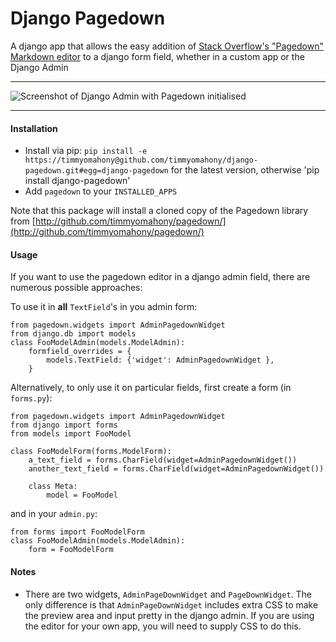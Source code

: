 Django Pagedown
===============

A django app that allows the easy addition of [Stack Overflow&#39;s &quot;Pagedown&quot; Markdown editor](http://code.google.com/p/pagedown/) to a django form field, whether in a custom app or the Django Admin

---

![Screenshot of Django Admin with Pagedown initialised](https://github.com/timmyomahony/django-pagedown/blob/master/django-pagedown-screenshot.png?raw=true "A screenshot of Pagedown in Django's admin")

---

#### Installation ####

- Install via pip: `pip install -e https://timmyomahony@github.com/timmyomahony/django-pagedown.git#egg=django-pagedown` for the latest version, otherwise 'pip install django-pagedown' 
- Add `pagedown` to your `INSTALLED_APPS`

Note that this package will install a cloned copy of the Pagedown library from [http://github.com/timmyomahony/pagedown/](http://github.com/timmyomahony/pagedown/)


#### Usage ####

If you want to use the pagedown editor in a django admin field, there are numerous possible approaches:

To use it in **all** `TextField`'s in you admin form:

	from pagedown.widgets import AdminPagedownWidget
	from django.db import models
    class FooModelAdmin(models.ModelAdmin):
    	formfield_overrides = {
        	models.TextField: {'widget': AdminPagedownWidget },
    	}
    	
Alternatively, to only use it on particular fields, first create a form (in `forms.py`): 

	from pagedown.widgets import AdminPagedownWidget
	from django import forms
	from models import FooModel
	
	class FooModelForm(forms.ModelForm):
		a_text_field = forms.CharField(widget=AdminPagedownWidget())		
		another_text_field = forms.CharField(widget=AdminPagedownWidget())	
		
		class Meta:
			model = FooModel
			
and in your `admin.py`:

	from forms import FooModelForm
    class FooModelAdmin(models.ModelAdmin):
    	form = FooModelForm   
 
 
#### Notes ####
   	
* There are two widgets, `AdminPageDownWidget` and `PageDownWidget`. The only difference is that `AdminPageDownWidget` includes extra CSS to make the preview area and input pretty in the django admin. If you are using the editor for your own app, you will need to supply CSS to do this. 